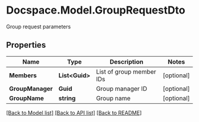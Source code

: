 # Docspace.Model.GroupRequestDto
Group request parameters

## Properties

Name | Type | Description | Notes
------------ | ------------- | ------------- | -------------
**Members** | **List&lt;Guid&gt;** | List of group member IDs | [optional] 
**GroupManager** | **Guid** | Group manager ID | [optional] 
**GroupName** | **string** | Group name | [optional] 

[[Back to Model list]](../README.md#documentation-for-models) [[Back to API list]](../README.md#documentation-for-api-endpoints) [[Back to README]](../README.md)

